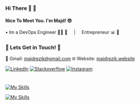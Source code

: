 ### Hi There 👋 🍻
#### Nice To Meet You. I'm Majd! 😎
   • Im a DevOps Engineer 👨‍💻 🚀 &nbsp; &nbsp; | &nbsp; &nbsp; Entrepreneur 📊 📆 <br>

### 💬 Lets Get in Touch! 💬

   📩 Gmail: majdrezik@gmail.com 
   🌐 Website: [majdrezik.website](https://majdrezik.website/)
   
[![LinkedIn](https://skillicons.dev/icons?i=linkedin)](https://www.linkedin.com/in/majdrezik/)
[![Stackoverflow](https://skillicons.dev/icons?i=stackoverflow)](https://stackoverflow.com/users/9124775/majd-rezik)
[![Instagram](https://skillicons.dev/icons?i=instagram)](https://www.instagram.com/majdrezik/?hl=en)

#


[![My Skills](https://skillicons.dev/icons?i=aws,kubernetes,docker,linux,flask,py,git,github,jquery,spring,maven,java)]()

[![My Skills](https://skillicons.dev/icons?i=html,js,css,mysql,nginx,netlify,heroku,ansible,bash,bootstrap,c,vscode)]()


